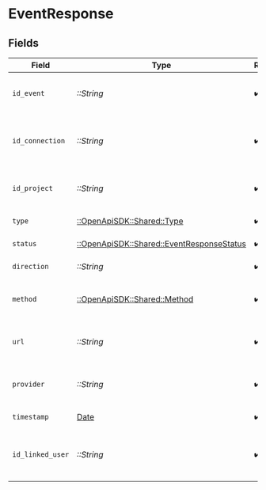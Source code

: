 # EventResponse


## Fields

| Field                                                                                   | Type                                                                                    | Required                                                                                | Description                                                                             | Example                                                                                 |
| --------------------------------------------------------------------------------------- | --------------------------------------------------------------------------------------- | --------------------------------------------------------------------------------------- | --------------------------------------------------------------------------------------- | --------------------------------------------------------------------------------------- |
| `id_event`                                                                              | *::String*                                                                              | :heavy_check_mark:                                                                      | Unique identifier for the event                                                         | 123e4567-e89b-12d3-a456-426614174000                                                    |
| `id_connection`                                                                         | *::String*                                                                              | :heavy_check_mark:                                                                      | Connection ID associated with the event                                                 | 123e4567-e89b-12d3-a456-426614174001                                                    |
| `id_project`                                                                            | *::String*                                                                              | :heavy_check_mark:                                                                      | Project ID associated with the event                                                    | 123e4567-e89b-12d3-a456-426614174002                                                    |
| `type`                                                                                  | [::OpenApiSDK::Shared::Type](../../models/shared/type.md)                               | :heavy_check_mark:                                                                      | Scope of the event                                                                      | connection.created                                                                      |
| `status`                                                                                | [::OpenApiSDK::Shared::EventResponseStatus](../../models/shared/eventresponsestatus.md) | :heavy_check_mark:                                                                      | Status of the event                                                                     | success                                                                                 |
| `direction`                                                                             | *::String*                                                                              | :heavy_check_mark:                                                                      | Direction of the event                                                                  | 0                                                                                       |
| `method`                                                                                | [::OpenApiSDK::Shared::Method](../../models/shared/method.md)                           | :heavy_check_mark:                                                                      | HTTP method used for the event                                                          | POST                                                                                    |
| `url`                                                                                   | *::String*                                                                              | :heavy_check_mark:                                                                      | URL associated with the event                                                           | /crm/companies                                                                          |
| `provider`                                                                              | *::String*                                                                              | :heavy_check_mark:                                                                      | Provider associated with the event                                                      | hubspot                                                                                 |
| `timestamp`                                                                             | [Date](https://ruby-doc.org/stdlib-2.6.1/libdoc/date/rdoc/Date.html)                    | :heavy_check_mark:                                                                      | Timestamp of the event                                                                  | 2024-10-01T12:00:00Z                                                                    |
| `id_linked_user`                                                                        | *::String*                                                                              | :heavy_check_mark:                                                                      | Linked user ID associated with the event                                                | 123e4567-e89b-12d3-a456-426614174003                                                    |